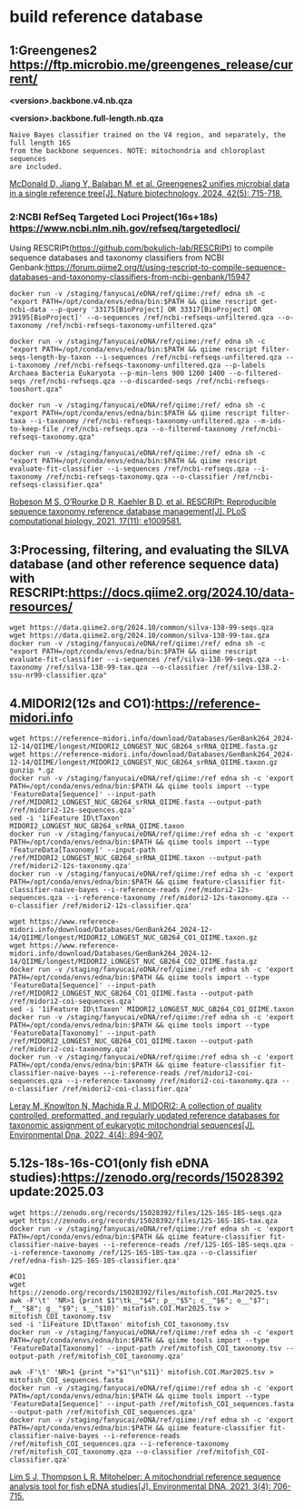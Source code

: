 # build reference database

## 1:Greengenes2 https://ftp.microbio.me/greengenes_release/current/

**\<version\>.backbone.v4.nb.qza**

**\<version\>.backbone.full-length.nb.qza**
    
    Naive Bayes classifier trained on the V4 region, and separately, the full length 16S
    from the backbone sequences. NOTE: mitochondria and chloroplast sequences
    are included.

[McDonald D, Jiang Y, Balaban M, et al. Greengenes2 unifies microbial data in a single reference tree[J]. Nature biotechnology, 2024, 42(5): 715-718.](https://www.nature.com/articles/s41587-023-01845-1)

### 2:NCBI RefSeq Targeted Loci Project(16s+18s) https://www.ncbi.nlm.nih.gov/refseq/targetedloci/

Using RESCRIPt(https://github.com/bokulich-lab/RESCRIPt) to compile sequence databases and taxonomy classifiers from NCBI Genbank:https://forum.qiime2.org/t/using-rescript-to-compile-sequence-databases-and-taxonomy-classifiers-from-ncbi-genbank/15947

    docker run -v /staging/fanyucai/eDNA/ref/qiime:/ref/ edna sh -c "export PATH=/opt/conda/envs/edna/bin:$PATH && qiime rescript get-ncbi-data --p-query '33175[BioProject] OR 33317[BioProject] OR 39195[BioProject]' --o-sequences /ref/ncbi-refseqs-unfiltered.qza --o-taxonomy /ref/ncbi-refseqs-taxonomy-unfiltered.qza"
    
    docker run -v /staging/fanyucai/eDNA/ref/qiime:/ref/ edna sh -c "export PATH=/opt/conda/envs/edna/bin:$PATH && qiime rescript filter-seqs-length-by-taxon --i-sequences /ref/ncbi-refseqs-unfiltered.qza --i-taxonomy /ref/ncbi-refseqs-taxonomy-unfiltered.qza --p-labels Archaea Bacteria Eukaryota --p-min-lens 900 1200 1400 --o-filtered-seqs /ref/ncbi-refseqs.qza --o-discarded-seqs /ref/ncbi-refseqs-tooshort.qza"

    docker run -v /staging/fanyucai/eDNA/ref/qiime:/ref/ edna sh -c "export PATH=/opt/conda/envs/edna/bin:$PATH && qiime rescript filter-taxa --i-taxonomy /ref/ncbi-refseqs-taxonomy-unfiltered.qza --m-ids-to-keep-file /ref/ncbi-refseqs.qza --o-filtered-taxonomy /ref/ncbi-refseqs-taxonomy.qza"    

    docker run -v /staging/fanyucai/eDNA/ref/qiime:/ref/ edna sh -c "export PATH=/opt/conda/envs/edna/bin:$PATH && qiime rescript evaluate-fit-classifier --i-sequences /ref/ncbi-refseqs.qza --i-taxonomy /ref/ncbi-refseqs-taxonomy.qza --o-classifier /ref/ncbi-refseqs-classifier.qza"

[Robeson M S, O’Rourke D R, Kaehler B D, et al. RESCRIPt: Reproducible sequence taxonomy reference database management[J]. PLoS computational biology, 2021, 17(11): e1009581.](https://journals.plos.org/ploscompbiol/article?id=10.1371/journal.pcbi.1009581)

## 3:Processing, filtering, and evaluating the SILVA database (and other reference sequence data) with RESCRIPt:https://docs.qiime2.org/2024.10/data-resources/
    
    wget https://data.qiime2.org/2024.10/common/silva-138-99-seqs.qza
    wget https://data.qiime2.org/2024.10/common/silva-138-99-tax.qza
    docker run -v /staging/fanyucai/eDNA/ref/qiime:/ref/ edna sh -c "export PATH=/opt/conda/envs/edna/bin:$PATH && qiime rescript evaluate-fit-classifier --i-sequences /ref/silva-138-99-seqs.qza --i-taxonomy /ref/silva-138-99-tax.qza --o-classifier /ref/silva-138.2-ssu-nr99-classifier.qza"

## 4.MIDORI2(12s and CO1):https://reference-midori.info
    
    wget https://reference-midori.info/download/Databases/GenBank264_2024-12-14/QIIME/longest/MIDORI2_LONGEST_NUC_GB264_srRNA_QIIME.fasta.gz
    wget https://reference-midori.info/download/Databases/GenBank264_2024-12-14/QIIME/longest/MIDORI2_LONGEST_NUC_GB264_srRNA_QIIME.taxon.gz
    gunzip *.gz
    docker run -v /staging/fanyucai/eDNA/ref/qiime:/ref edna sh -c 'export PATH=/opt/conda/envs/edna/bin:$PATH && qiime tools import --type 'FeatureData[Sequence]' --input-path /ref/MIDORI2_LONGEST_NUC_GB264_srRNA_QIIME.fasta --output-path /ref/midori2-12s-sequences.qza'
    sed -i '1iFeature ID\tTaxon' MIDORI2_LONGEST_NUC_GB264_srRNA_QIIME.taxon
    docker run -v /staging/fanyucai/eDNA/ref/qiime:/ref edna sh -c 'export PATH=/opt/conda/envs/edna/bin:$PATH && qiime tools import --type 'FeatureData[Taxonomy]' --input-path /ref/MIDORI2_LONGEST_NUC_GB264_srRNA_QIIME.taxon --output-path /ref/midori2-12s-taxonomy.qza'
    docker run -v /staging/fanyucai/eDNA/ref/qiime:/ref edna sh -c 'export PATH=/opt/conda/envs/edna/bin:$PATH && qiime feature-classifier fit-classifier-naive-bayes --i-reference-reads /ref/midori2-12s-sequences.qza --i-reference-taxonomy /ref/midori2-12s-taxonomy.qza --o-classifier /ref/midori2-12s-classifier.qza'

    wget https://www.reference-midori.info/download/Databases/GenBank264_2024-12-14/QIIME/longest/MIDORI2_LONGEST_NUC_GB264_CO1_QIIME.taxon.gz
    wget https://www.reference-midori.info/download/Databases/GenBank264_2024-12-14/QIIME/longest/MIDORI2_LONGEST_NUC_GB264_CO2_QIIME.fasta.gz
    docker run -v /staging/fanyucai/eDNA/ref/qiime:/ref edna sh -c 'export PATH=/opt/conda/envs/edna/bin:$PATH && qiime tools import --type 'FeatureData[Sequence]' --input-path /ref/MIDORI2_LONGEST_NUC_GB264_CO1_QIIME.fasta --output-path /ref/midori2-coi-sequences.qza'
    sed -i '1iFeature ID\tTaxon' MIDORI2_LONGEST_NUC_GB264_CO1_QIIME.taxon
    docker run -v /staging/fanyucai/eDNA/ref/qiime:/ref edna sh -c 'export PATH=/opt/conda/envs/edna/bin:$PATH && qiime tools import --type 'FeatureData[Taxonomy]' --input-path /ref/MIDORI2_LONGEST_NUC_GB264_CO1_QIIME.taxon --output-path /ref/midori2-coi-taxonomy.qza'
    docker run -v /staging/fanyucai/eDNA/ref/qiime:/ref edna sh -c 'export PATH=/opt/conda/envs/edna/bin:$PATH && qiime feature-classifier fit-classifier-naive-bayes --i-reference-reads /ref/midori2-coi-sequences.qza --i-reference-taxonomy /ref/midori2-coi-taxonomy.qza --o-classifier /ref/midori2-coi-classifier.qza'

[Leray M, Knowlton N, Machida R J. MIDORI2: A collection of quality controlled, preformatted, and regularly updated reference databases for taxonomic assignment of eukaryotic mitochondrial sequences[J]. Environmental Dna, 2022, 4(4): 894-907.](https://onlinelibrary.wiley.com/doi/full/10.1002/edn3.303)
 
## 5.12s-18s-16s-CO1(only fish eDNA studies):https://zenodo.org/records/15028392 update:2025.03

    wget https://zenodo.org/records/15028392/files/12S-16S-18S-seqs.qza
    wget https://zenodo.org/records/15028392/files/12S-16S-18S-tax.qza
    docker run -v /staging/fanyucai/eDNA/ref/qiime:/ref edna sh -c 'export PATH=/opt/conda/envs/edna/bin:$PATH && qiime feature-classifier fit-classifier-naive-bayes --i-reference-reads /ref/12S-16S-18S-seqs.qza --i-reference-taxonomy /ref/12S-16S-18S-tax.qza --o-classifier /ref/edna-fish-12S-16S-18S-classifier.qza'
    
    #CO1
    wget https://zenodo.org/records/15028392/files/mitofish.COI.Mar2025.tsv
    awk -F'\t' 'NR>1 {print $1"\tk__"$4"; p__"$5"; c__"$6"; o__"$7"; f__"$8"; g__"$9"; s__"$10}' mitofish.COI.Mar2025.tsv > mitofish_COI_taxonomy.tsv
    sed -i '1iFeature ID\tTaxon' mitofish_COI_taxonomy.tsv
    docker run -v /staging/fanyucai/eDNA/ref/qiime:/ref edna sh -c 'export PATH=/opt/conda/envs/edna/bin:$PATH && qiime tools import --type 'FeatureData[Taxonomy]' --input-path /ref/mitofish_COI_taxonomy.tsv --output-path /ref/mitofish_COI_taxonomy.qza'
    
    awk -F'\t' 'NR>1 {print ">"$1"\n"$11}' mitofish.COI.Mar2025.tsv > mitofish_COI_sequences.fasta
    docker run -v /staging/fanyucai/eDNA/ref/qiime:/ref edna sh -c 'export PATH=/opt/conda/envs/edna/bin:$PATH && qiime tools import --type 'FeatureData[Sequence]' --input-path /ref/mitofish_COI_sequences.fasta --output-path /ref/mitofish_COI_sequences.qza'
    docker run -v /staging/fanyucai/eDNA/ref/qiime:/ref edna sh -c 'export PATH=/opt/conda/envs/edna/bin:$PATH && qiime feature-classifier fit-classifier-naive-bayes --i-reference-reads /ref/mitofish_COI_sequences.qza --i-reference-taxonomy /ref/mitofish_COI_taxonomy.qza --o-classifier /ref/mitofish_COI-classifier.qza'
    
[Lim S J, Thompson L R. Mitohelper: A mitochondrial reference sequence analysis tool for fish eDNA studies[J]. Environmental DNA, 2021, 3(4): 706-715.](https://onlinelibrary.wiley.com/doi/full/10.1002/edn3.187)
